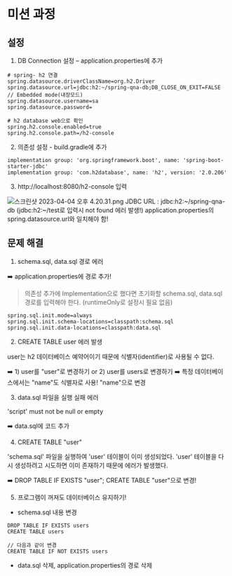 # 미션 과정

## 설정

1. DB Connection 설정 – application.properties에 추가
```
# spring- h2 연결
spring.datasource.driverClassName=org.h2.Driver
spring.datasource.url=jdbc:h2:~/spring-qna-db;DB_CLOSE_ON_EXIT=FALSE // Embedded mode(내장모드)
spring.datasource.username=sa
spring.datasource.password=

# h2 database web으로 확인
spring.h2.console.enabled=true
spring.h2.console.path=/h2-console
```

2. 의존성 설정 - build.gradle에 추가

```
implementation group: 'org.springframework.boot', name: 'spring-boot-starter-jdbc'
implementation group: 'com.h2database', name: 'h2', version: '2.0.206'
```
3. http://localhost:8080/h2-console 입력

![스크린샷 2023-04-04 오후 4.20.31.png](..%2FDesktop%2F%EC%8A%A4%ED%81%AC%EB%A6%B0%EC%83%B7%202023-04-04%20%EC%98%A4%ED%9B%84%204.20.31.png)
JDBC URL : jdbc:h2:~/spring-qna-db (jdbc:h2:~/test로 입력시 not found 에러 발생!)
application.properties의 spring.datasource.url와 일치해야 함!

## 문제 해결
1. schema.sql, data.sql 경로 에러

➡️ application.properties에 경로 추가!
> 의존성 추가에 Implementation으로 했다면 초기화할 schema.sql, data.sql 경로를 입력해야 한다. (runtimeOnly로 설정시 필요 없음)
```
spring.sql.init.mode=always
spring.sql.init.schema-locations=classpath:schema.sql
spring.sql.init.data-locations=classpath:data.sql
```

2. CREATE TABLE user 에러 발생

user는 h2 데이터베이스 예약어이기 때문에 식별자(identifier)로 사용될 수 없다.

 ➡️ 1) user를 "user"로 변경하기 or 2) user를 users로 변경하기
 ➡️ 특정 데이터베이스에서는 "name"도 식별자로 사용! "name"으로 변경 
 
3. data.sql 파일을 실행 실패 에러

'script' must not be null or empty

➡️ data.sql에 코드 추가

4. CREATE TABLE "user"

'schema.sql' 파일을 실행하여 'user' 테이블이 이미 생성되었다. 'user' 테이블을 다시 생성하려고 시도하면 이미 존재하기 때문에 에러가 발생했다.

➡️ DROP TABLE IF EXISTS "user"; CREATE TABLE "user"으로 변경!

5. 프로그램이 꺼져도 데이터베이스 유지하기!

 * schema.sql 내용 변경
 ```
 DROP TABLE IF EXISTS users
 CREATE TABLE users
 
 // 다음과 같이 변경
 CREATE TABLE IF NOT EXISTS users
 ```
 * data.sql 삭제, application.properties의 경로 삭제 

